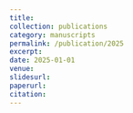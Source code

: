 ```yaml
---
title:
collection: publications
category: manuscripts
permalink: /publication/2025
excerpt: 
date: 2025-01-01
venue: 
slidesurl: 
paperurl: 
citation: 
---
```



